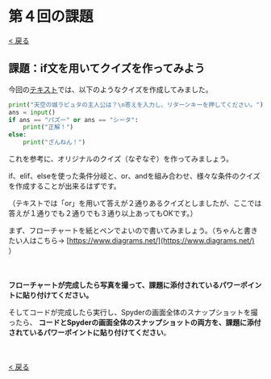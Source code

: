 # 第４回の課題

[< 戻る](../)

## 課題：if文を用いてクイズを作ってみよう

今回の[テキスト](../if/#!index.md#答えが２つあるクイズ（or_の使い方）)では、以下のようなクイズを作成してみました。

```python
print("天空の城ラピュタの主人公は？\n答えを入力し、リターンキーを押してください。")
ans = input()
if ans == "パズー" or ans == "シータ":
    print("正解！")
else:
    print("ざんねん！")
```

これを参考に、オリジナルのクイズ（なぞなぞ）を作ってみましょう。

if、elif、elseを使った条件分岐と、or、andを組み合わせ、様々な条件のクイズを作成することが出来るはずです。

（テキストでは「or」を用いて答えが２通りあるクイズとしましたが、ここでは答えが１通りでも２通りでも３通り以上あってもOKです。）

まず、フローチャートを紙とペンでよいので書いてみましょう。（ちゃんと書きたい人はこちら→ [https://www.diagrams.net/](https://www.diagrams.net/) ）

　

**フローチャートが完成したら写真を撮って、課題に添付されているパワーポイントに貼り付けてください。**

そしてコードが完成したら実行し、Spyderの画面全体のスナップショットを撮ったら、
**コードとSpyderの画面全体のスナップショットの両方を、課題に添付されているパワーポイントに貼り付けてください**。

　

[< 戻る](../)